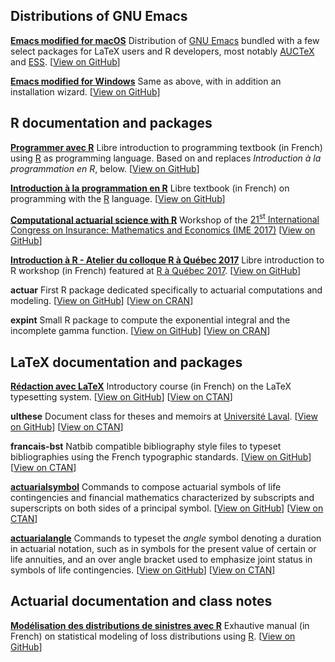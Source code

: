 ## Distributions of GNU Emacs

[**Emacs modified for macOS**](https://vigou3.github.io/emacs-modified-macos)
  Distribution of [GNU Emacs](https://www.gnu.org/software/emacs/)
  bundled with a few select packages for LaTeX users and R developers,
  most notably [AUCTeX](https://www.gnu.org/software/auctex/") and
  [ESS](https://ess.r-project.org/).
  [[View on GitHub](https://github.com/vigou3/emacs-modified-macos)]

[**Emacs modified for Windows**](https://vigou3.github.io/emacs-modified-windows)
  Same as above, with in addition an installation wizard.
  [[View on GitHub](https://github.com/vigou3/emacs-modified-windows)]

## R documentation and packages

[**Programmer avec R**](https://vigou3.github.io/programmer-avec-r/)
  Libre introduction to programming textbook (in French) using 
  [R](https://www.r-project.org) as programming language. Based on and
  replaces *Introduction à la programmation en R*, below.
  [[View on GitHub](https://github.com/vigou3/programmer-avec-r)]

[**Introduction à la programmation en R**](https://vigou3.github.io/introduction-programmation-r/)
  Libre textbook (in French) on programming with the
  [R](https://www.r-project.org) language.
  [[View on GitHub](https://github.com/vigou3/introduction-programmation-r)]

[**Computational actuarial science with R**](https://vigou3.github.io/ime-2017-workshop-computational-actuarial-science-r/)
  Workshop of the
  [21<sup>st</sup> International Congress on Insurance: Mathematics and Economics (IME 2017)](https://fam.tuwien.ac.at/events/ime2017/) 
  [[View on GitHub](https://github.com/vigou3/ime-2017-workshop-computational-actuarial-science-r/)]

[**Introduction à R - Atelier du colloque R à Québec 2017**](https://vigou3.github.io/raquebec-atelier-introduction-r/)
  Libre introduction to R workshop (in French) featured at 
  [R à Québec 2017](http://raquebec.ulaval.ca/2017/).
  [[View on GitHub](https://github.com/vigou3/raquebec-atelier-introduction-r)]

**actuar** First R package dedicated specifically to actuarial
  computations and modeling.
  [[View on GitHub](https://github.com/vigou3/actuar)]
  [[View on CRAN](https://cran.r-project.org/package=actuar)]

**expint** Small R package to compute the exponential integral and the
  incomplete gamma function.
  [[View on GitHub](https://github.com/vigou3/expint)]
  [[View on CRAN](https://cran.r-project.org/package=expint)]

## LaTeX documentation and packages

[**Rédaction avec LaTeX**](https://vigou3.github.io/formation-latex-ul)
  Introductory course (in French) on the LaTeX typesetting system.
  [[View on GitHub](https://github.com/vigou3/formation-latex-ul)]
  [[View on CTAN](https://ctan.org/pkg/formation-latex-ul)]

**ulthese** Document class for theses and memoirs at
  [Université Laval](https://ulaval.ca).
  [[View on GitHub](https://github.com/vigou3/ulthese)]
  [[View on CTAN](https://ctan.org/pkg/ulthese)]

**francais-bst** Natbib compatible bibliography style files to typeset
  bibliographies using the French typographic standards.
  [[View on GitHub](https://github.com/vigou3/francais-bst)]
  [[View on CTAN](https://ctan.org/pkg/francais-bst)]

[**actuarialsymbol**](https://vigou3.github.io/actuarialsymbol)
  Commands to compose actuarial symbols of life contingencies and
  financial mathematics characterized by subscripts and superscripts
  on both sides of a principal symbol.
  [[View on GitHub](https://github.com/vigou3/actuarialsymbol)]
  [[View on CTAN](https://ctan.org/pkg/actuarialsymbol)]

[**actuarialangle**](https://vigou3.github.io/actuarialsymbol)
  Commands to typeset the *angle* symbol denoting a duration in
  actuarial notation, such as in symbols for the present value of
  certain or life annuities, and an over angle bracket used to
  emphasize joint status in symbols of life contingencies.
  [[View on GitHub](https://github.com/vigou3/actuarialangle)]
  [[View on CTAN](https://ctan.org/pkg/actuarialangle)]

## Actuarial documentation and class notes

[**Modélisation des distributions de sinistres avec R**](https://vigou3.github.io/modelisation-distributions-sinistres-avec-r/)
  Exhautive manual (in French) on statistical modeling of loss
  distributions using [R](https://www.r-project.org).
  [[View on GitHub](https://github.com/vigou3/modelisation-distributions-sinistres-avec-r)]

